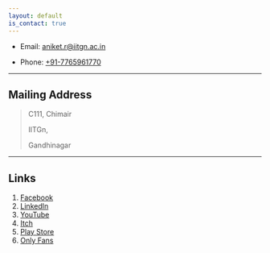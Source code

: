 ```yaml
---
layout: default
is_contact: true
---
```


* Email: [aniket.r@iitgn.ac.in](mailto:aniket.r@iitgn.ac.in)

* Phone: [+91-7765961770](tel:+91-7765961770)

---

## Mailing Address

> C111, Chimair
>
> IITGn, 
>
> Gandhinagar
> 
---

## Links

1. [Facebook](https://www.facebook.com/makra2077/)
2. [LinkedIn](https://www.linkedin.com/in/makrawtf/)
3. [YouTube](https://www.youtube.com/c/makra2077/featured)
4. [Itch](https://makra.itch.io/)
5. [Play Store](https://play.google.com/store/apps/dev?id=7545721879938982945)
6. [Only Fans](https://www.youtube.com/watch?v=dQw4w9WgXcQ)
